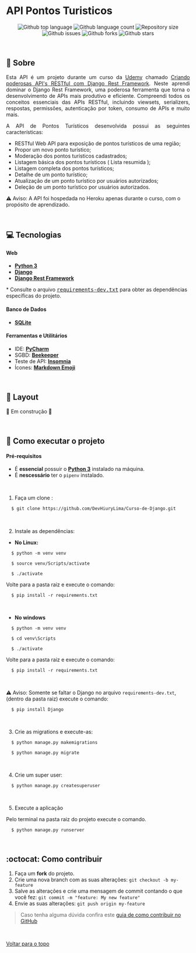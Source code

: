 # API Pontos Turisticos

<p align="center">
  <img alt="Github top language" src="https://img.shields.io/github/languages/top/DevHiuryLima/API-Pontos-Turisticos?color=A30000">

  <img alt="Github language count" src="https://img.shields.io/github/languages/count/DevHiuryLima/API-Pontos-Turisticos?color=A30000">

  <img alt="Repository size" src="https://img.shields.io/github/repo-size/DevHiuryLima/API-Pontos-Turisticos?color=A30000">

  <img alt="Github issues" src="https://img.shields.io/github/issues/DevHiuryLima/API-Pontos-Turisticos?color=A30000" />

  <img alt="Github forks" src="https://img.shields.io/github/forks/DevHiuryLima/API-Pontos-Turisticos?color=A30000" />

  <img alt="Github stars" src="https://img.shields.io/github/stars/DevHiuryLima/API-Pontos-Turisticos?color=A30000" />
</p>

&#xa0;

## 📖 Sobre

<p align="justify">
Esta API é um projeto durante um curso da 
<a href="https://www.udemy.com/" target="_blank">Udemy</a> 
chamado <a href="https://www.udemy.com/course/apis-restful-com-django-rest-framework/" target="_blank">Criando poderosas 
API's RESTful com Django Rest Framework</a>. Neste aprendi dominar o Django Rest Framework, uma poderosa ferramenta que 
torna o desenvolvimento de APIs mais produtivo e eficiente.  Compreendi todos os conceitos essenciais das APIs RESTful, 
incluindo viewsets, serializers, respostas, permissões, autenticação por token, consumo de APIs e muito mais.</p>

<p align="justify">A API de Pontos Turísticos desenvolvida possui as seguintes características:</p>

- RESTful Web API para exposição de pontos turísticos de uma região;
- Propor um novo ponto turístico;
- Moderação dos pontos turísticos cadastrados;
- Listagem básica dos pontos turísticos ( Lista resumida );
- Listagem completa dos pontos turísticos;
- Detalhe de um ponto turístico;
- Atualização de um ponto turístico por usuários autorizados;
- Deleção de um ponto turístico por usuários autorizados.

⚠️ Aviso: A API foi hospedada no Heroku apenas durante o curso, com o propósito de aprendizado.

&#xa0;

## :computer: Tecnologias

#### **Web** 
  - **[Python 3][python]**
  - **[Django][django]**
  - **[Django Rest Framework][django_rest_framework]**
 
  \* Consulte o arquivo <kbd>[requirements-dev.txt](lhttps://github.com/DevHiuryLima/API-Pontos-Turisticos/blob/main/requirements-dev.txt)</kbd> para obter as dependências específicas do projeto.
  
#### **Banco de Dados** 
  
  - **[SQLite][sqlite3]**
  
#### **Ferramentas e Utilitários**

  - IDE: **[PyCharm][pycharm]**
  - SGBD: **[Beekeeper][beekeeper]**
  - Teste de API: **[Insomnia][insomnia]**
  - Ícones: **[Markdown Emoji][markdown_emoji]**

&#xa0;

## 🎨 Layout

:construction: Em construção :construction:

&#xa0;

## 🚀 Como executar o projeto

#### Pré-requisitos
  - É **essencial** possuir o **[Python 3][python]** instalado na máquina.
  - É **nescessário** ter o `pipenv` instalado.

&#xa0;

1. Faça um clone :

```sh
  $ git clone https://github.com/DevHiuryLima/Curso-de-Django.git
```

&#xa0;

2. Instale as dependências:

  - **No Linux:**
```
  $ python -m venv venv
```

```
  $ source venv/Scripts/activate
``` 

```
  $ ./activate
```

  Volte para a pasta raiz e execute o comando:
```
  $ pip install -r requirements.txt
```

&#xa0;

  - **No windows**
```
  $ python -m venv venv
```

```
  $ cd venv\Scripts
```

```
  $ ./activate
```

  Volte para a pasta raiz e execute o comando:
```
  $ pip install -r requirements.txt
```

&#xa0;

⚠️ Aviso: Somente se faltar o Django no arquivo `requirements-dev.txt`, (dentro da pasta raiz) execute o comando:
```
  $ pip install Django
```

&#xa0;

3. Crie as migrations e execute-as:

```
  $ python manage.py makemigrations
```

```
  $ python manage.py migrate
```

&#xa0;

4. Crie um super user:

```
  $ python manage.py createsuperuser
```

&#xa0;

5. Execute a aplicação 

 Pelo terminal na pasta raiz do projeto execute o comando.
```
  $ python manage.py runserver
```

&#xa0;

## :octocat: Como contribuir

1. Faça um **fork** do projeto.
1. Crie uma nova branch com as suas alterações: `git checkout -b my-feature`
1. Salve as alterações e crie uma mensagem de commit contando o que você fez: `git commit -m "feature: My new feature"`
1. Envie as suas alterações: `git push origin my-feature`
> Caso tenha alguma dúvida confira este [guia de como contribuir no GitHub](https://github.com/firstcontributions/first-contributions)

&#xa0;

[Voltar para o topo](https://github.com/DevHiuryLima/API-Pontos-Turisticos#top)



<!-- Techs Web -->

[python]: https://www.python.org/
[django]: https://www.djangoproject.com/
[django_rest_framework]: https://www.django-rest-framework.org/



<!-- Techs Server -->

[sqlite3]: https://github.com/mapbox/node-sqlite3



<!-- Techs Utilitárias -->

[pycharm]: https://www.jetbrains.com/pt-br/pycharm/
[beekeeper]: https://www.beekeeperstudio.io/
[insomnia]: https://insomnia.rest/
[markdown_emoji]: https://github.com/ikatyang/emoji-cheat-sheet

